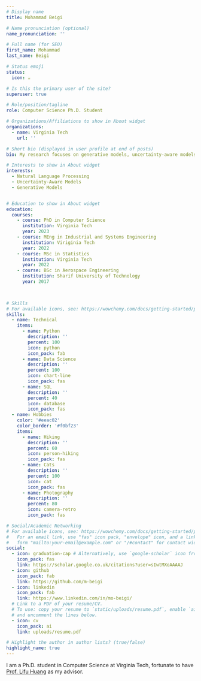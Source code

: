 ```yaml
---
# Display name
title: Mohammad Beigi

# Name pronunciation (optional)
name_pronunciation: ''

# Full name (for SEO)
first_name: Mohammad
last_name: Beigi

# Status emoji
status:
  icon: ☕️

# Is this the primary user of the site?
superuser: true

# Role/position/tagline
role: Computer Science Ph.D. Student

# Organizations/Affiliations to show in About widget
organizations:
  - name: Virginia Tech
    url: ''

# Short bio (displayed in user profile at end of posts)
bio: My research focuses on generative models, uncertainty-aware models, natural language processing, and human-AI decision support systems, aiming to advance the capabilities and responsible use of artificial intelligence.

# Interests to show in About widget
interests:
  - Natural Language Processing
  - Uncertainty-Aware Models
  - Generative Models


# Education to show in About widget
education:
  courses:
    - course: PhD in Computer Science
      institution: Virginia Tech
      year: 2023
    - course: MEng in Industrial and Systems Engineering
      institution: Viriginia Tech
      year: 2022
    - course: MSc in Statistics
      institution: Virginia Tech
      year: 2022
    - course: BSc in Aerospace Engineering
      institution: Sharif University of Technology
      year: 2017

      

# Skills
# For available icons, see: https://wowchemy.com/docs/getting-started/page-builder/#icons
skills:
  - name: Technical
    items:
      - name: Python
        description: ''
        percent: 100
        icon: python
        icon_pack: fab
      - name: Data Science
        description: ''
        percent: 100
        icon: chart-line
        icon_pack: fas
      - name: SQL
        description: ''
        percent: 40
        icon: database
        icon_pack: fas
  - name: Hobbies
    color: '#eeac02'
    color_border: '#f0bf23'
    items:
      - name: Hiking
        description: ''
        percent: 60
        icon: person-hiking
        icon_pack: fas
      - name: Cats
        description: ''
        percent: 100
        icon: cat
        icon_pack: fas
      - name: Photography
        description: ''
        percent: 80
        icon: camera-retro
        icon_pack: fas

# Social/Academic Networking
# For available icons, see: https://wowchemy.com/docs/getting-started/page-builder/#icons
#   For an email link, use "fas" icon pack, "envelope" icon, and a link in the
#   form "mailto:your-email@example.com" or "/#contact" for contact widget.
social:
  - icon: graduation-cap # Alternatively, use `google-scholar` icon from `ai` icon pack
    icon_pack: fas
    link: https://scholar.google.co.uk/citations?user=sIwtMXoAAAAJ
  - icon: github
    icon_pack: fab
    link: https://github.com/m-beigi
  - icon: linkedin
    icon_pack: fab
    link: https://www.linkedin.com/in/mo-beigi/
  # Link to a PDF of your resume/CV.
  # To use: copy your resume to `static/uploads/resume.pdf`, enable `ai` icons in `params.yaml`,
  # and uncomment the lines below.
  - icon: cv
    icon_pack: ai
    link: uploads/resume.pdf

# Highlight the author in author lists? (true/false)
highlight_name: true
---
```


I am a Ph.D. student in Computer Science at Virginia Tech, fortunate to have [Prof. Lifu Huang](https://wilburone.github.io/) as my advisor.